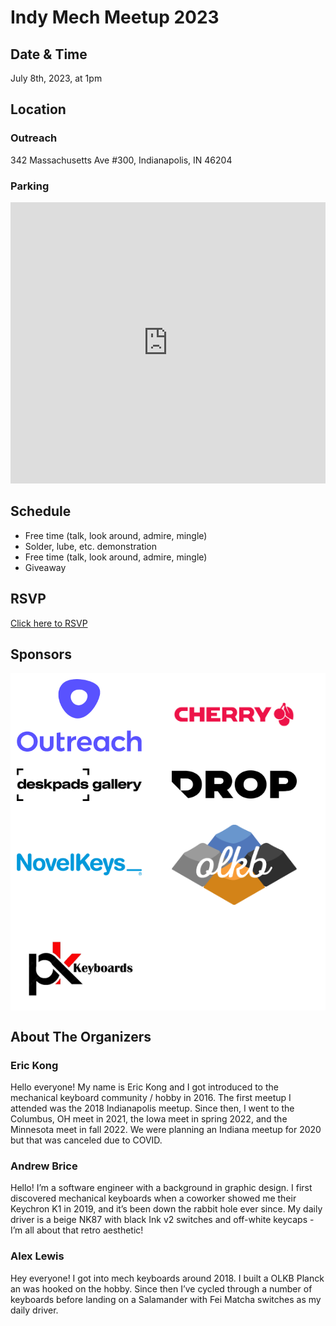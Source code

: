 # Indy Mech Meetup 2023

## Date & Time

July 8th, 2023, at 1pm

## Location

### Outreach

342 Massachusetts Ave #300, Indianapolis, IN 46204

### Parking

<iframe src="https://www.google.com/maps/embed?pb=!1m16!1m12!1m3!1d3066.5475208939906!2d-86.153453!3d39.7722665!2m3!1f0!2f0!3f0!3m2!1i1024!2i768!4f13.1!2m1!1sparking!5e0!3m2!1sen!2sus!4v1688316536714!5m2!1sen!2sus" width="600" height="450" style="border:0; width: 100%;" allowfullscreen="" loading="lazy" referrerpolicy="no-referrer-when-downgrade"></iframe>

## Schedule

- Free time (talk, look around, admire, mingle)
- Solder, lube, etc. demonstration
- Free time (talk, look around, admire, mingle)
- Giveaway

## RSVP
<a href="https://docs.google.com/forms/d/e/1FAIpQLSelK-sTB4lcGf91e8OXnkzzijyDbKKELmBa2Kc5mkn_O-WkAA/viewform" >Click here to RSVP</a>

## Sponsors

<div style="background: white; display: flex; flex-wrap: wrap; align-items: center; gap: 24px 48px; padding: 10px">
    <a href="https://www.outreach.io/" target="_blank" noopener noreferrer>
        <img src="./assets/Outreach-Vertical_Lockup-Color.png" alt="Outreach logo" title="Outreach" style="max-width: 200px;"/>
    </a>
    <a href='https://www.cherryamericas.com/' target="_blank" noopener noreferrer>
        <img src="./assets/cherry.png" alt="Cherry logo" title="Cherry" style="max-width: 200px;"/>
    </a>
    <a href='https://deskpads.gallery/' target="_blank" noopener noreferrer>
        <img src="./assets/deskpads_gallery.png" alt="Deskpads Gallery logo" title="Deskpads Gallery" style="max-width: 200px;"/>
    </a>
    <a href='https://drop.com/' target="_blank" noopener noreferrer>
        <img src="./assets/drop.jpeg" alt="Drop logo" title="Drop" style="max-width: 200px;"/>
    </a>
    <a href='https://novelkeys.com/' target="_blank" noopener noreferrer>
        <img src="./assets/novelkeys.png" alt="Novelkeys logo" title="Novelkeys" style="max-width: 200px;"/>
    </a>
    <a href='https://olkb.com/' target="_blank" noopener noreferrer>
        <img src="./assets/olkb.png" alt="OLKB logo" title="OLKB" style="max-width: 200px;"/>
    </a>
    <a href='https://pkkeyboards.com/' target="_blank" noopener noreferrer>
        <img src="./assets/pk_keyboards.jpeg" alt="PK Keyboards logo" title="PK Keyboards" style="max-width: 200px;"/>
    </a>
</div>

## About The Organizers

### Eric Kong

Hello everyone! My name is Eric Kong and I got introduced to the mechanical keyboard community / hobby in 2016. The first meetup I attended was the 2018 Indianapolis meetup. Since then, I went to the Columbus, OH meet in 2021, the Iowa meet in spring 2022, and the Minnesota meet in fall 2022. We were planning an Indiana meetup for 2020 but that was canceled due to COVID.

### Andrew Brice

Hello! I’m a software engineer with a background in graphic design. I first discovered mechanical keyboards when a coworker showed me their Keychron K1 in 2019, and it’s been down the rabbit hole ever since. My daily driver is a beige NK87 with black Ink v2 switches and off-white keycaps - I’m all about that retro aesthetic!

### Alex Lewis

Hey everyone! I got into mech keyboards around 2018. I built a OLKB Planck an was hooked on the hobby. Since then I’ve cycled through a number of keyboards before landing on a Salamander with Fei Matcha switches as my daily driver.
